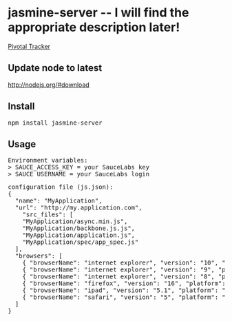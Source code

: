 # jasmine-server -- I will find the appropriate description later!

[Pivotal Tracker](https://www.pivotaltracker.com/projects/705299)

## Update node to latest

http://nodejs.org/#download

## Install

<pre>
npm install jasmine-server
</pre>

## Usage

<pre>
Environment variables:
> SAUCE_ACCESS_KEY = your SauceLabs key
> SAUCE_USERNAME = your SauceLabs login
</pre>

<pre>
configuration file (js.json):
{
  "name": "MyApplication",
  "url": "http://my.application.com",
	"src_files": [
    "MyApplication/async.min.js",
    "MyApplication/backbone.js.js",
    "MyApplication/application.js",
    "MyApplication/spec/app_spec.js"
  ],
  "browsers": [
    { "browserName": "internet explorer", "version": "10", "platform": "Windows 2012" },
    { "browserName": "internet explorer", "version": "9", "platform": "Windows 2008" },
    { "browserName": "internet explorer", "version": "8", "platform": "Windows 2003" },
    { "browserName": "firefox", "version": "16", "platform": "Windows 2008" },
    { "browserName": "ipad", "version": "5.1", "platform": "Mac 10.8" },
    { "browserName": "safari", "version": "5", "platform": "Mac 10.6" }
  ]
}
</pre>